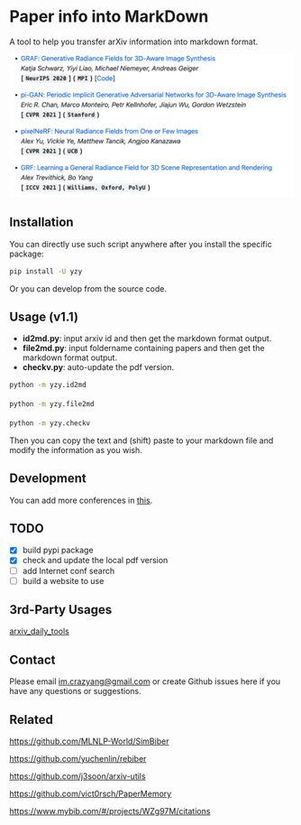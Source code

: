 # Paper info into MarkDown

A tool to help you transfer arXiv information into markdown format.

<div align=center><img width="600" src="https://raw.githubusercontent.com/yzy1996/Image-Hosting/master/202303282243237.png"/></div>

## Installation

You can directly use such script anywhere after you install the specific package: 

```bash
pip install -U yzy 
```

Or you can develop from the source code.

## Usage (v1.1)

- **id2md.py**: input arxiv id and then get the markdown format output.
- **file2md.py**: input foldername containing papers and then get the markdown format output.
- **checkv.py**: auto-update the pdf version.

```bash
python -m yzy.id2md

python -m yzy.file2md

python -m yzy.checkv
```

Then you can copy the text and (shift) paste to your markdown file and modify the information as you wish.

## Development

You can add more conferences in [this](./conf_list.txt).

## TODO

- [x] build pypi package
- [x] check and update the local pdf version
- [ ] add Internet conf search
- [ ] build a website to use

## 3rd-Party Usages

[arxiv_daily_tools](https://github.com/weihaox/arxiv_daily_tools)

## Contact

Please email im.crazyang@gmail.com or create Github issues here if you have any questions or suggestions. 

## Related

https://github.com/MLNLP-World/SimBiber

https://github.com/yuchenlin/rebiber

https://github.com/j3soon/arxiv-utils

https://github.com/vict0rsch/PaperMemory

https://www.mybib.com/#/projects/WZg97M/citations